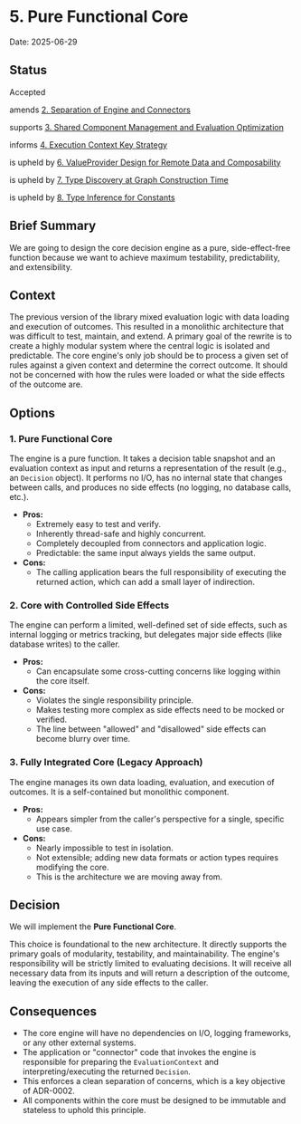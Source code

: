 # 5. Pure Functional Core

Date: 2025-06-29

## Status

Accepted

amends [2. Separation of Engine and Connectors](0002-separation-of-engine-and-connectors.md)

supports [3. Shared Component Management and Evaluation Optimization](0003-shared-component-management-and-evaluation-optimization.md)

informs [4. Execution Context Key Strategy](0004-execution-context-key-strategy.md)

is upheld by [6. ValueProvider Design for Remote Data and Composability](0006-valueprovider-design-for-remote-data-and-composability.md)

is upheld by [7. Type Discovery at Graph Construction Time](0007-type-discovery-at-graph-construction-time.md)

is upheld by [8. Type Inference for Constants](0008-type-inference-for-constants.md)

## Brief Summary

We are going to design the core decision engine as a pure, side-effect-free function because we want
to achieve maximum testability, predictability, and extensibility.

## Context

The previous version of the library mixed evaluation logic with data loading and execution of
outcomes. This resulted in a monolithic architecture that was difficult to test, maintain, and
extend. A primary goal of the rewrite is to create a highly modular system where the central logic
is isolated and predictable. The core engine's only job should be to process a given set of rules
against a given context and determine the correct outcome. It should not be concerned with how the
rules were loaded or what the side effects of the outcome are.

## Options

### 1. Pure Functional Core

The engine is a pure function. It takes a decision table snapshot and an evaluation context as input
and returns a representation of the result (e.g., an `Decision` object). It performs no I/O, has no
internal state that changes between calls, and produces no side effects (no logging, no database
calls, etc.).

* **Pros:**
    * Extremely easy to test and verify.
    * Inherently thread-safe and highly concurrent.
    * Completely decoupled from connectors and application logic.
    * Predictable: the same input always yields the same output.
* **Cons:**
    * The calling application bears the full responsibility of executing the returned action, which
      can add a small layer of indirection.

### 2. Core with Controlled Side Effects

The engine can perform a limited, well-defined set of side effects, such as internal logging or
metrics tracking, but delegates major side effects (like database writes) to the caller.

* **Pros:**
    * Can encapsulate some cross-cutting concerns like logging within the core itself.
* **Cons:**
    * Violates the single responsibility principle.
    * Makes testing more complex as side effects need to be mocked or verified.
    * The line between "allowed" and "disallowed" side effects can become blurry over time.

### 3. Fully Integrated Core (Legacy Approach)

The engine manages its own data loading, evaluation, and execution of outcomes. It is a
self-contained but monolithic component.

* **Pros:**
    * Appears simpler from the caller's perspective for a single, specific use case.
* **Cons:**
    * Nearly impossible to test in isolation.
    * Not extensible; adding new data formats or action types requires modifying the core.
    * This is the architecture we are moving away from.

## Decision

We will implement the **Pure Functional Core**.

This choice is foundational to the new architecture. It directly supports the primary goals of
modularity, testability, and maintainability. The engine's responsibility will be strictly limited
to evaluating decisions. It will receive all necessary data from its inputs and will return a
description of the outcome, leaving the execution of any side effects to the caller.

## Consequences

* The core engine will have no dependencies on I/O, logging frameworks, or any other external
  systems.
* The application or "connector" code that invokes the engine is responsible for preparing the
  `EvaluationContext` and interpreting/executing the returned `Decision`.
* This enforces a clean separation of concerns, which is a key objective of ADR-0002.
* All components within the core must be designed to be immutable and stateless to uphold this
  principle.

